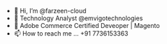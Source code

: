 - 👋 Hi, I’m @farzeen-cloud
- 👀 Technology Analyst @emvigotechnologies
- 🌱 Adobe Commerce Certified Deveoper | Magento
- 📫 How to reach me ... +91 7736153363

